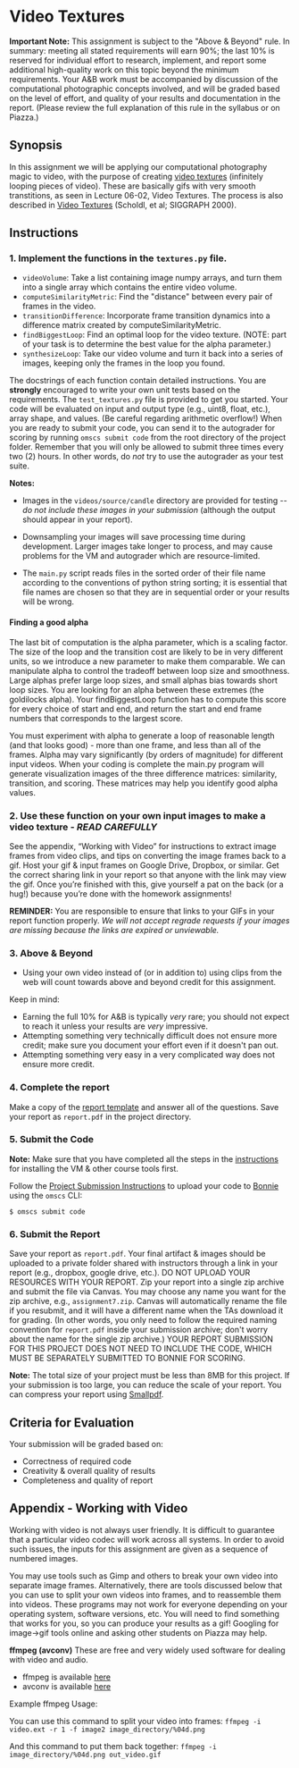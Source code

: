 # Video Textures

**Important Note:** This assignment is subject to the "Above & Beyond" rule. In summary: meeting all stated requirements will earn 90%; the last 10% is reserved for individual effort to research, implement, and report some additional high-quality work on this topic beyond the minimum requirements. Your A&B work must be accompanied by discussion of the computational photographic concepts involved, and will be graded based on the level of effort, and quality of your results and documentation in the report. (Please review the full explanation of this rule in the syllabus or on Piazza.)


## Synopsis

In this assignment we will be applying our computational photography magic to video, with the purpose of creating [video textures](http://www.cc.gatech.edu/cpl/projects/videotexture/) (infinitely looping pieces of video). These are basically gifs with very smooth transtitions, as seen in Lecture 06-02, Video Textures. The process is also described in [Video Textures](http://cs.colby.edu/courses/F07/cs397/papers/schodl-videoTextures-sig00.pdf) (Scholdl, et al; SIGGRAPH 2000).


## Instructions

### 1. Implement the functions in the `textures.py` file.

- `videoVolume`: Take a list containing image numpy arrays, and turn them into a single array which contains the entire video volume.
- `computeSimilarityMetric`: Find the "distance" between every pair of frames in the video.
- `transitionDifference`: Incorporate frame transition dynamics into a difference matrix created by computeSimilarityMetric.
- `findBiggestLoop`: Find an optimal loop for the video texture. (NOTE: part of your task is to determine the best value for the alpha parameter.)
- `synthesizeLoop`: Take our video volume and turn it back into a series of images, keeping only the frames in the loop you found. 

The docstrings of each function contain detailed instructions. You are **strongly** encouraged to write your own unit tests based on the requirements. The `test_textures.py` file is provided to get you started. Your code will be evaluated on input and output type (e.g., uint8, float, etc.), array shape, and values. (Be careful regarding arithmetic overflow!) When you are ready to submit your code, you can send it to the autograder for scoring by running `omscs submit code` from the root directory of the project folder. Remember that you will only be allowed to submit three times every two (2) hours. In other words, do *not* try to use the autograder as your test suite.

**Notes:**
- Images in the `videos/source/candle` directory are provided for testing -- _do not include these images in your submission_ (although the output should appear in your report).

- Downsampling your images will save processing time during development. Larger images take longer to process, and may cause problems for the VM and autograder which are resource-limited.

- The `main.py` script reads files in the sorted order of their file name according to the conventions of python string sorting; it is essential that file names are chosen so that they are in sequential order or your results will be wrong. 

#### Finding a good alpha
The last bit of computation is the alpha parameter, which is a scaling factor. The size of the loop and the transition cost are likely to be in very different units, so we introduce a new parameter to make them comparable. We can manipulate alpha to control the tradeoff between loop size and smoothness. Large alphas prefer large loop sizes, and small alphas bias towards short loop sizes. You are looking for an alpha between these extremes (the goldilocks alpha). Your findBiggestLoop function has to compute this score for every choice of start and end, and return the start and end frame numbers that corresponds to the largest score. 

You must experiment with alpha to generate a loop of reasonable length (and that looks good) - more than one frame, and less than all of the frames. Alpha may vary significantly (by orders of magnitude) for different input videos.  When your coding is complete the main.py program will generate visualization images of the three difference matrices: similarity, transition, and scoring.  These matrices may help you identify good alpha values.


### 2. Use these function on your own input images to make a video texture - _READ CAREFULLY_

See the appendix, “Working with Video” for instructions to extract image frames from video clips, and tips on converting the image frames back to a gif. Host your gif & input frames on Google Drive, Dropbox, or similar. Get the correct sharing link in your report so that anyone with the link may view the gif. Once you’re finished with this, give yourself a pat on the back (or a hug!) because you’re done with the homework assignments!

**REMINDER:** You are responsible to ensure that links to your GIFs in your report function properly. _We will not accept regrade requests if your images are missing because the links are expired or unviewable._

### 3. Above & Beyond

- Using your own video instead of (or in addition to) using clips from the web will count towards above and beyond credit for this assignment.

Keep in mind:
- Earning the full 10% for A&B is typically _very_ rare; you should not expect to reach it unless your results are _very_ impressive.
- Attempting something very technically difficult does not ensure more credit; make sure you document your effort even if it doesn't pan out.
- Attempting something very easy in a very complicated way does not ensure more credit.


### 4. Complete the report

Make a copy of the [report template](https://docs.google.com/presentation/d/1_TZhqg9QDCrc2ocwJyHdN2W-3wpnTY9NlidzTcOzd5w/edit?usp=sharing) and answer all of the questions. Save your report as `report.pdf` in the project directory.


### 5. Submit the Code

**Note:** Make sure that you have completed all the steps in the [instructions](../README.md#virtual-machine-setup) for installing the VM & other course tools first.

Follow the [Project Submission Instructions](../README.md#submitting-projects) to upload your code to [Bonnie](https://bonnie.udacity.com) using the `omscs` CLI:

```
$ omscs submit code
```


### 6. Submit the Report

Save your report as `report.pdf`. Your final artifact & images should be uploaded to a private folder shared with instructors through a link in your report (e.g., dropbox, google drive, etc.). DO NOT UPLOAD YOUR RESOURCES WITH YOUR REPORT. Zip your report into a single zip archive and submit the file via Canvas. You may choose any name you want for the zip archive, e.g., `assignment7.zip`. Canvas will automatically rename the file if you resubmit, and it will have a different name when the TAs download it for grading. (In other words, you only need to follow the required naming convention for `report.pdf` inside your submission archive; don't worry about the name for the single zip archive.) YOUR REPORT SUBMISSION FOR THIS PROJECT DOES NOT NEED TO INCLUDE THE CODE, WHICH MUST BE SEPARATELY SUBMITTED TO BONNIE FOR SCORING.

**Note:** The total size of your project must be less than 8MB for this project. If your submission is too large, you can reduce the scale of your report. You can compress your report using [Smallpdf](https://smallpdf.com/compress-pdf).


## Criteria for Evaluation

Your submission will be graded based on:

  - Correctness of required code
  - Creativity & overall quality of results
  - Completeness and quality of report


## Appendix - Working with Video

Working with video is not always user friendly. It is difficult to guarantee that a particular video codec will work across all systems. In order to avoid such issues, the inputs for this assignment are given as a sequence of numbered images.

You may use tools such as Gimp and others to break your own video into separate image frames. Alternatively, there are tools discussed below that you can use to split your own videos into frames, and to reassemble them into videos. These programs may not work for everyone depending on your operating system, software versions, etc. You will need to find something that works for you, so you can produce your results as a gif! Googling for image->gif tools online and asking other students on Piazza may help.

**ffmpeg (avconv)**
These are free and very widely used software for dealing with video and audio.

- ffmpeg is available [here](http://www.ffmpeg.org/)
- avconv is available [here](https://libav.org/avconv.html)

Example ffmpeg Usage:

You can use this command to split your video into frames:
```ffmpeg -i video.ext -r 1 -f image2 image_directory/%04d.png```

And this command to put them back together:
```ffmpeg -i image_directory/%04d.png out_video.gif```
